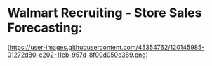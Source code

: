 # Walmart Recruiting - Store Sales Forecasting:

(https://user-images.githubusercontent.com/45354762/120145985-01272d80-c202-11eb-957d-8f00d050e389.png)
